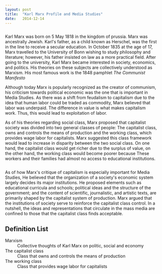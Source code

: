 ```yaml
---
layout: post
title:  "Karl Marx Profile and Media Studies"
date:   2014-12-14
---
```

<figure>
<img src="http://media.salon.com/2014/04/karl_marx.jpg" alt="">
</figure>
<p class="intro"><span class="dropcap">K</span>arl Marx was born on 5 May 1818 in the kingdom of prussia. Marx was ancestrally Jewish. Karl's father, as a child known as Herschel, was the first in the line to receive a secular education. In October 1835 at the age of 17, Marx travelled to the University of Bonn wishing to study philosophy and literature; however, his father insisted on law as a more practical field. After going to the university, Karl Marx became interested in society, economics, and politics. His theories on these subjects are collectively understood as Marxism. His most famous work is the 1848 pamphlet <i>The Communist Manifesto</i></p>


<p>Although today Marx is popularly recognized as the creator of communism, his criticism towards political economic was the one that is important in Media Studies. As there was a shift from feudalism to capitalism due to the idea that human labor could be traded as commodity, Marx believed that labor was underpaid. The difference in value is what makes capitalism work. Thus, this would lead to exploitation of labor.</p>

<p>As of his theories regarding social class, Marx proposed that capitalist society was divided into two general classes of people: The capitalist class, owns and controls the means of production and the working class, which provides wage labor for capitalists. Marx suggested this class framework would lead to increase in disparity between the two social class. On one hand, the capitalist class would get richer due to the surplus of value, on the other hand, the working class would become poorer because These workers and their families had almost no access to educational institutions.</p>
<figure>
<img src="http://www.savagechickens.com/images/chickenkarlmarx.jpg" alt="">
</figure>

<p>As of how Marx's critique of capitalism is especially important for Media Studies,  He believed that the organization of a society's economic system largely decides its major institutions. He proposed elements such as educational curricula and schools; political ideas and the structure of the government; and the content of scientific, journalistic, and artistic texts, are primarily shaped by the capitalist system of production. Marx argued that the institutions of society serve to reinforce the capitalist class control. In a nutshell, the ideas and representations that circulate in the mass media are confined to those that the capitalist class finds acceptable. </p>


## Definition List
<dl>
  <dt>Marxism</dt>
  <dd>Collective thoughts of Karl Marx on politic, social and economy</dd>
 <dt>The capitalist class</dt>
  <dd> Class that owns and controls the means of production</dd>
 <dt>The working class</dt>
  <dd>Class that provides wage labor for capitalists</dd>

 </dl>

